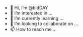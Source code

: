- 👋 Hi, I’m @bidDAY
- 👀 I’m interested in ...
- 🌱 I’m currently learning ...
- 💞️ I’m looking to collaborate on ...
- 📫 How to reach me ...

<!---
bidDAY/bidDAY is a ✨ special ✨ repository because its `README.md` (this file) appears on your GitHub profile.
You can click the Preview link to take a look at your changes.
--->
